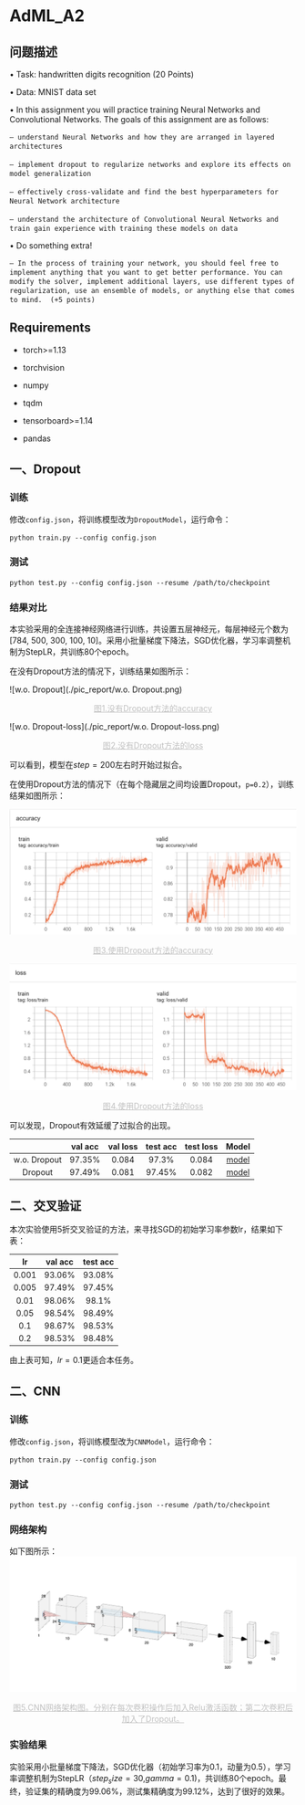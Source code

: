 # AdML_A2
## 问题描述

• Task: handwritten digits recognition  (20 Points)

• Data: MNIST data set

• In this assignment you will practice training Neural Networks and Convolutional Networks. The goals of this assignment are as follows:

	– understand Neural Networks and how they are arranged in layered architectures
	
	– implement dropout to regularize networks and explore its effects on model generalization
	
	– effectively cross-validate and find the best hyperparameters for Neural Network architecture
	
	– understand the architecture of Convolutional Neural Networks and train gain experience with training these models on data



• Do something extra!

	– In the process of training your network, you should feel free to implement anything that you want to get better performance. You can modify the solver, implement additional layers, use different types of regularization, use an ensemble of models, or anything else that comes to mind.  (+5 points) 

## Requirements
- torch>=1.13 

- torchvision
- numpy
- tqdm
- tensorboard>=1.14
- pandas

## 一、Dropout

### 训练
修改`config.json`，将训练模型改为`DropoutModel`，运行命令：

```
python train.py --config config.json
```

### 测试

```
python test.py --config config.json --resume /path/to/checkpoint
```

### 结果对比
本实验采用的全连接神经网络进行训练，共设置五层神经元，每层神经元个数为[784, 500, 300, 100, 10]。采用小批量梯度下降法，SGD优化器，学习率调整机制为StepLR，共训练80个epoch。

在没有Dropout方法的情况下，训练结果如图所示：

![w.o. Dropout](./pic_report/w.o. Dropout.png)
<center style="font-size:14px;color:#C0C0C0;text-decoration:underline">图1.没有Dropout方法的accuracy</center> 

![w.o. Dropout-loss](./pic_report/w.o. Dropout-loss.png)
<center style="font-size:14px;color:#C0C0C0;text-decoration:underline">图2.没有Dropout方法的loss</center> 

可以看到，模型在$step=200$左右时开始过拟合。

在使用Dropout方法的情况下（在每个隐藏层之间均设置Dropout，`p=0.2`），训练结果如图所示：

![Dropout](./pic_report/Dropout.png)
<center style="font-size:14px;color:#C0C0C0;text-decoration:underline">图3.使用Dropout方法的accuracy</center>

![Dropout-loss](./pic_report/Dropout-loss.png)
<center style="font-size:14px;color:#C0C0C0;text-decoration:underline">图4.使用Dropout方法的loss</center>

可以发现，Dropout有效延缓了过拟合的出现。

|              | val acc | val loss | test acc | test loss |                    Model                     |
| :----------: | :-----: | :------: | :------: | :-------: | :------------------------------------------: |
| w.o. Dropout | 97.35%  |  0.084   |  97.3%   |   0.084   | [model](https://pan.quark.cn/s/2f5d90a4c56f) |
|   Dropout    | 97.49%  |  0.081   |  97.45%  |   0.082   | [model](https://pan.quark.cn/s/d191a1b543b7) |

## 二、交叉验证
本次实验使用5折交叉验证的方法，来寻找SGD的初始学习率参数lr，结果如下表：

|  lr   | val acc | test acc |
| :---: | :-----: | :------: |
| 0.001 | 93.06%  |  93.08%  |
| 0.005 | 97.49%  |  97.45%  |
| 0.01  | 98.06%  |  98.1%   |
| 0.05  | 98.54%  |  98.49%  |
|  0.1  | 98.67%  |  98.53%  |
|  0.2  | 98.53%  |  98.48%  |

由上表可知，$lr=0.1$更适合本任务。

## 二、CNN

### 训练
修改`config.json`，将训练模型改为`CNNModel`，运行命令：
```
python train.py --config config.json
```

### 测试

```
python test.py --config config.json --resume /path/to/checkpoint
```

### 网络架构
如下图所示：
![CNN-NetWork](./pic_report/CNN-NetWork.png)
<center style="font-size:14px;color:#C0C0C0;text-decoration:underline">图5.CNN网络架构图。分别在每次卷积操作后加入Relu激活函数；第二次卷积后加入了Dropout。</center> 

### 实验结果
实验采用小批量梯度下降法，SGD优化器（初始学习率为0.1，动量为0.5），学习率调整机制为StepLR（$step_size=30$,$gamma=0.1$)，共训练80个epoch。最终，验证集的精确度为99.06%，测试集精确度为99.12%，达到了很好的效果。